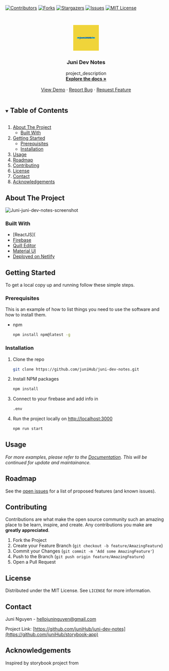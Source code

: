<!-- PROJECT SHIELDS -->

[![Contributors][contributors-shield]][contributors-url]
[![Forks][forks-shield]][forks-url]
[![Stargazers][stars-shield]][stars-url]
[![Issues][issues-shield]][issues-url]
[![MIT License][license-shield]][license-url]



<!-- MARKDOWN LINKS & IMAGES -->

[contributors-shield]: https://img.shields.io/github/contributors/juniHub/juni-dev-notes.svg?style=for-the-badge
[contributors-url]: https://github.com/juniHub/juni-dev-notes/graphs/contributors
[forks-shield]: https://img.shields.io/github/forks/juniHub/juni-dev-notes.svg?style=for-the-badge
[forks-url]: https://github.com/juniHub/juni-dev-notes/network/members
[stars-shield]: https://img.shields.io/github/stars/juniHub/juni-dev-notes.svg?style=for-the-badge
[stars-url]: https://github.com/juniHub/juni-dev-notes/stargazers
[issues-shield]: https://img.shields.io/github/issues/juniHub/juni-dev-notes.svg?style=for-the-badge
[issues-url]: https://github.com/juniHub/juni-dev-notes/issues
[license-shield]: https://img.shields.io/github/license/juniHub/juni-dev-notes.svg?style=for-the-badge
[license-url]: https://github.com/juniHub/juni-dev-notes/blob/master/LICENSE.txt


<!-- PROJECT LOGO -->
<br />
<p align="center">
  <a href="https://github.com/juniHub/juni-dev-notes">
    <img src="logo.png" alt="Logo" width="80" height="80">
  </a>

  <h3 align="center">Juni Dev Notes</h3>

  <p align="center">
    project_description
    <br />
    <a href="https://github.com/juniHub/juni-dev-notes"><strong>Explore the docs »</strong></a>
    <br />
    <br />
    <a href="" target="_blank">View Demo</a>
    ·
    <a href="https://github.com/juniHub/juni-dev-notes/issues">Report Bug</a>
    ·
    <a href="https://github.com/juniHub/juni-dev-notes/issues">Request Feature</a>
  </p>
</p>



<!-- TABLE OF CONTENTS -->
<details open="open">
  <summary><h2 style="display: inline-block">Table of Contents</h2></summary>
  <ol>
    <li>
      <a href="#about-the-project">About The Project</a>
      <ul>
        <li><a href="#built-with">Built With</a></li>
      </ul>
    </li>
    <li>
      <a href="#getting-started">Getting Started</a>
      <ul>
        <li><a href="#prerequisites">Prerequisites</a></li>
        <li><a href="#installation">Installation</a></li>
      </ul>
    </li>
    <li><a href="#usage">Usage</a></li>
    <li><a href="#roadmap">Roadmap</a></li>
    <li><a href="#contributing">Contributing</a></li>
    <li><a href="#license">License</a></li>
    <li><a href="#contact">Contact</a></li>
    <li><a href="#acknowledgements">Acknowledgements</a></li>
  </ol>
</details>



<!-- ABOUT THE PROJECT -->
## About The Project

![Juni-juni-dev-notes-screenshot]()



### Built With


* [ReactJS](
* [Firebase]()
* [Quill Editor]()
* [Material UI]()
* [Deployed on Netlify]()



<!-- GETTING STARTED -->
## Getting Started

To get a local copy up and running follow these simple steps.

### Prerequisites

This is an example of how to list things you need to use the software and how to install them.
* npm
  ```sh
  npm install npm@latest -g
  ```

### Installation

1. Clone the repo
   ```sh
   git clone https://github.com/juniHub/juni-dev-notes.git
   ```
2. Install NPM packages
   ```sh
   npm install
   ```

3. Connect to your firebase and add info in

   ```sh
   .env
   ```

4. Run the project locally on [http://localhost:3000](http://localhost:3000)

   ```sh
   npm run start
   ```


<!-- USAGE EXAMPLES -->
## Usage

_For more examples, please refer to the [Documentation](https://junitiennguyen.gitbook.io/taking-notes). This will be continued for update and maintainance._

<!-- ROADMAP -->
## Roadmap

See the [open issues](https://github.com/juniHub/juni-dev-notes/issues) for a list of proposed features (and known issues).



<!-- CONTRIBUTING -->
## Contributing

Contributions are what make the open source community such an amazing place to be learn, inspire, and create. Any contributions you make are **greatly appreciated**.

1. Fork the Project
2. Create your Feature Branch (`git checkout -b feature/AmazingFeature`)
3. Commit your Changes (`git commit -m 'Add some AmazingFeature'`)
4. Push to the Branch (`git push origin feature/AmazingFeature`)
5. Open a Pull Request



<!-- LICENSE -->
## License

Distributed under the MIT License. See `LICENSE` for more information.



<!-- CONTACT -->
## Contact

Juni Nguyen - [hellojuninguyen@gmail.com](hellojuninguyen@gmail.com)

Project Link: [https://github.com/juniHub/juni-dev-notes](https://github.com/juniHub/storybook-app)



<!-- ACKNOWLEDGEMENTS -->
## Acknowledgements

Inspired by storybook project from []()



